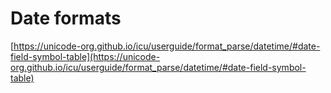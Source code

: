 # Date formats
[https://unicode-org.github.io/icu/userguide/format_parse/datetime/#date-field-symbol-table](https://unicode-org.github.io/icu/userguide/format_parse/datetime/#date-field-symbol-table)
